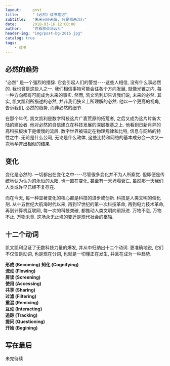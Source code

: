 ```yaml
---
layout:     post
title:      "《必然》读书笔记"
subtitle:   "未来已经来临, 只是尚未流行"
date:       2018-03-16 12:00:00
author:     "你看那朵乌云儿"
header-img: "img/post-bg-2015.jpg"
catalog: true
tags:
    - 读书
---
```


## 必然的趋势

"必然" 是一个强烈的措辞. 它会引起人们的警觉----这些人相信, 没有什么事必然的. 我也曾是这些人之一. 我们相信事物可能会往各个方向发展, 就像光锥之内, 每一种方向都有可能成为未来的事实. 然而, 凯文凯利却告诉我们说, 未来的必然. 其实, 凯文凯利所描述的必然, 并非我们狭义上所理解的必然. 他以一个更高的视角, 告诉我们, 必然的趋势, 而非必然的细节.  

在那个年代, 凯文凯利是数字科技这片广袤荒原的拓荒者, 之后又成为这片片新大陆的建设者.
 他对必然的自信建立在科技发展的深层根基之上. 他看到日新月异的高科技板块下是缓慢的流层. 数字世界被锚定在物理规律和比特, 信息与网络的特性之中. 无论是什么公司, 无论是什么政体, 这些比特和网络的基本成分会一次又一次地孕育出相似的结果. 
 
## 变化
 
变化是必然的. 一切都出在变化之中----尽管很多变化并不为人所察觉. 但即便是传统地认为认为的永恒的太阳, 也一直在变化, 甚至有一天坍塌衰亡, 虽然那一天我们人类或许早已经不复存在.

而在今天, 每一种显著变化的核心都是科技的进步或创新. 科技是人类文明的催化剂. 从十五世纪大航海时代以来, 再到17世纪的第一次科技革命, 再到电力技术革命, 再到计算机互联网,   每一次的科技突破, 都推动人类文明向前跃进. 万物不息, 万物不止, 万物未竞. 这场永无止境的变迁是现代社会的枢轴.
 
## 十二个动词

凯文凯利见证了无数科技力量的爆发, 并从中归纳出十二个动词. 更准确地说, 它们不仅仅是动词, 也是现在分词, 也就是一切懂正在发生, 并且在成为一种趋势.

**形成 (Becoming)**
**知化 (Cognifying)**  
**流动 (Flowing)**  
**屏读 (Screening)**  
**使用 (Accessing)**  
**共享 (Sharing)**  
**过滤 (Filtering)**  
**重混 (Remixing)**  
**互动 (Interacting)**  
**追踪 (Tracking)**  
**提问 (Questioning)**  
**开始 (Begining)**  

## 写在最后

未完待续



